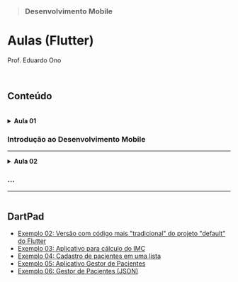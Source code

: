 > ### Desenvolvimento Mobile

# Aulas (Flutter)

Prof. Eduardo Ono

<br>

## Conteúdo
<br>

<details>
  <summary>
    <strong>Aula 01</strong>

  ### Introdução ao Desenvolvimento Mobile
  ---
  </summary>
  <section markdown="1">

  * Conceitos

  * História dos Dispositivos Móveis
    * [TecMundo] [A história do Android](https://www.youtube.com/watch?v=5K4pEk19nhs) (YouTube, 9:12, Ago/2017)

  * Introdução ao Flutter

  * Configuração do Ambiente de Desenvolvimento em Flutter

  * Aplicativo "Hello World" em Flutter

  * **Projeto "default" do Flutter**
    * Exemplos:
      * Exemplo-01: [Projeto](./aula_01/) | [DartPad](https://dartpad.dev/embed-flutter.html?gh_owner=eduardo-ono&gh_repo=desenvolvimento-mobile&gh_path=aulas/aula_01/lib&theme=dark&run=true&split=75)
    * Vídeo Aulas
      * [Filipe Deschamps] [A Primeira Aula de Flutter Que Todo Mundo Deveria Ter](https://www.youtube.com/watch?v=J4BVaXkwmM8) (YouTube, 39:59, Fev/2021)
  * **Versão "tradicional" do código do projeto "default" do Flutter**

  ---
  </section>
</details>

<details>
  <summary>
    <strong>Aula 02</strong>

  ### ...
  ---
  </summary>
  <section markdown="1">

  ---
  </section>
</details>

<p></p>

## DartPad

  * [Exemplo 02: Versão com código mais "tradicional" do projeto "default" do Flutter](https://dartpad.dev/embed-flutter.html?gh_owner=eduardo-ono&gh_repo=desenvolvimento-mobile&gh_path=aulas/aula_02/lib&theme=dark&run=true&split=75)
  * [Exemplo 03: Aplicativo para cálculo do IMC](https://dartpad.dev/embed-flutter.html?gh_owner=eduardo-ono&gh_repo=desenvolvimento-mobile&gh_path=aulas/aula_03/lib&theme=dark&run=true&split=75)
  * [Exemplo 04: Cadastro de pacientes em uma lista](https://dartpad.dev/embed-flutter.html?gh_owner=eduardo-ono&gh_repo=desenvolvimento-mobile&gh_path=aulas/aula_04/lib&theme=dark&run=true&split=75)
  * [Exemplo 05: Aplicativo Gestor de Pacientes](https://dartpad.dev/embed-flutter.html?gh_owner=eduardo-ono&gh_repo=desenvolvimento-mobile&gh_path=aulas/aula_05/lib&theme=dark&run=true&split=75)
  * [Exemplo 06: Gestor de Pacientes (JSON)]()

<br>
